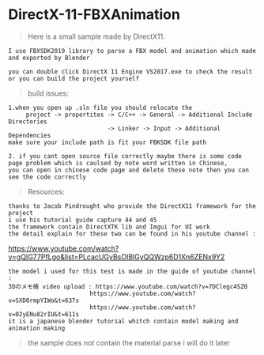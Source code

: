 # DirectX-11-FBXAnimation

>Here is a small sample made by DirectX11.

    I use FBXSDK2019 library to parse a FBX model and animation which made and exported by Blender

    you can double click DirectX 11 Engine VS2017.exe to check the result or you can build the project yourself 

>build issues:  
    
    1.when you open up .sln file you should relocate the  
         project -> propertites -> C/C++ -> General -> Additional Include Directories  
                                -> Linker -> Input -> Additional Dependencies  
    make sure your include path is fit your FBKSDK file path  
  
    2. if you cant open source file correctly maybe there is some code page problem which is caulsed by note word written in Chinese,  
    you can open in chinese code page and delete these note then you can see the code correctly

>Resources:  

    thanks to Jacob Pindrought who provide the DirectX11 framework for the project  
    i use his tutorial guide capture 44 and 45  
    the framework contain DirectXTK lib and Imgui for UI work   
    the detail explain for these two can be found in his youtube channel :   
  
  https://www.youtube.com/watch?v=gQIG77PfLgo&list=PLcacUGyBsOIBlGyQQWzp6D1Xn6ZENx9Y2  

    the model i used for this test is made in the guide of youtube channel :  
    3Dのメモ帳 video upload : https://www.youtube.com/watch?v=7DClegc4SZ0  
                           https://www.youtube.com/watch?v=SXD0rmpYIWo&t=637s  
                           https://www.youtube.com/watch?v=02yENu82rIU&t=611s  
    it is a japanese blender tutorial whitch contain model making and animation making
 
>the sample does not contain the material parse i will do it later

